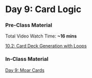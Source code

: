 # Day 9: Card Logic

### Pre-Class Material

Total Video Watch Time: **~16 mins**

[10.2: Card Deck Generation with Loops](../../10-javascript-objects/10.2-card-deck-generation-with-loops.md)

### In-Class Material

[Day 9: Moar Cards](../../in-class-exercises/day-9-moar-cards.md)

